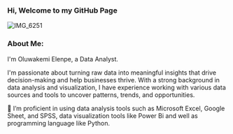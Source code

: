 ### Hi, Welcome to my GitHub Page 
![IMG_6251](https://github.com/OluwakemiElenpe/OluwakemiElenpe/assets/108058336/6ffd0988-a50b-4688-bcfc-4dd4efcbc65f)

### About Me:
I'm Oluwakemi Elenpe, a Data Analyst.

I'm passionate about turning raw data into meaningful insights that drive decision-making and help businesses thrive. With a strong background in data analysis and visualization, I have experience working with various data sources and tools to uncover patterns, trends, and opportunities.

🌱 I’m proficient in using data analysis tools such as Microsoft Excel, Google Sheet, and SPSS, data visualization tools like Power Bi and well as programming language like Python.
<!--
**OluwakemiElenpe/OluwakemiElenpe** is a ✨ _special_ ✨ repository because its `README.md` (this file) appears on your GitHub profile.

Here are some ideas to get you started:

- 🔭 I’m currently working on ...
- 🌱 I’m currently learning ...
- 👯 I’m looking to collaborate on ...
- 🤔 I’m looking for help with ...
- 💬 Ask me about ...
- 📫 How to reach me: ...
- 😄 Pronouns: ...
- ⚡ Fun fact: ...
-->
